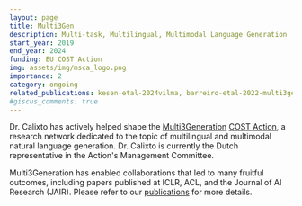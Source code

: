 ```yaml
---
layout: page
title: Multi3Gen
description: Multi-task, Multilingual, Multimodal Language Generation
start_year: 2019
end_year: 2024
funding: EU COST Action
img: assets/img/msca_logo.png
importance: 2
category: ongoing
related_publications: kesen-etal-2024vilma, barreiro-etal-2022-multi3generation, 10.1613/jair.1.12918, parcalabescu-etal-2022-valse
#giscus_comments: true
---
```


Dr. Calixto has actively helped shape the [Multi3Generation](https://multi3generation.eu/) [COST Action](https://www.cost.eu/), a research network dedicated to the topic of multilingual and multimodal natural language generation. Dr. Calixto is currently the Dutch representative in the Action's Management Committee.

Multi3Generation has enabled collaborations that led to many fruitful outcomes, including papers published at ICLR, ACL, and the Journal of AI Research (JAIR). Please refer to our [publications](/publications) for more details.
